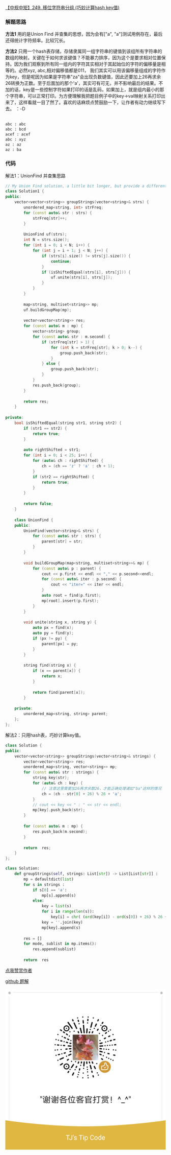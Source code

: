 [【中规中矩】249. 移位字符串分组 (巧妙计算hash key值)](https://leetcode-cn.com/problems/group-shifted-strings/solution/zhong-gui-zhong-ju-qiao-miao-ji-suan-has-ys3z/)

### 解题思路

**方法1** 用的是Union Find 并查集的思想，因为会有["a", "a"]测试用例存在，最后还得统计字符频率。比较冗长。


**方法2** 只用一个hash表存储，存储隶属同一组字符串的键值到该组所有字符串的数组的映射。关键在于如何求该键值？不能暴力排序，因为这个是要求相对位置保持。因为我们观察到所有同一组内的字符其实相对于其起始位的字符的偏移量是相等的。必然xyz, abc,相对偏移值都是011， 我们其实可以用该偏移量组成的字符作为key，但是呢因为如果是字符串"za"会出现负数键值，因此还要加上26再求余26转换为正数。至于后面加的那个'a'，其实可有可无，并不影响最后的结果。不加的话，key是一些控制字符如果打印的话是乱码，如果加上，就是组内最小的那个字符串，可以正常打印。为方便理解我把题目例子中的key->val映射关系打印出来了，这样看就一目了然了。喜欢的话麻烦点赞鼓励一下，让作者有动力继续写下去。 ：-D 

```

abc : abc
abc : bcd
acef : acef
abc : xyz
az : az
az : ba

```



### 代码

解法1：UnionFind 并查集思路
```cpp
// My Union Find solution, a little bit longer, but provide a different perspective for this problem
class Solution1 {
public:
    vector<vector<string>> groupStrings(vector<string>& strs) {
        unordered_map<string, int> strFreq;
        for (const auto& str : strs) {
            strFreq[str]++;
        }

        UnionFind uf(strs);
        int N = strs.size();
        for (int i = 0; i < N; i++) {
            for (int j = i + 1; j < N; j++) {
                if (strs[i].size() != strs[j].size()) {
                    continue;
                }
                if (isShiftedEqual(strs[i], strs[j])) {
                    uf.unite(strs[i], strs[j]);
                }
            }
        }

        map<string, multiset<string>> mp;
        uf.buildGroupMap(mp);

        vector<vector<string>> res;
        for (const auto& m : mp) {
            vector<string> group;
            for (const auto& str : m.second) {
                if (strFreq[str] > 1) {
                    for (int k = strFreq[str]; k > 0; k--) {
                        group.push_back(str);
                    }
                } else {
                    group.push_back(str);
                }
            }
            res.push_back(group);
        }

        return res;
    }

private:
    bool isShiftedEqual(string str1, string str2) {
        if (str1 == str2) {
            return true;
        }

        auto rightShifted = str1;
        for (int i = 0; i < 25; i++) {
            for (auto& ch : rightShifted) {
                ch = (ch == 'z' ? 'a' : ch + 1);
            }
            if (str2 == rightShifted) {
                return true;
            }
        }

        return false;
    }

    class UnionFind {
    public:
        UnionFind(vector<string>& strs) {    
            for (const auto& str : strs) {
                parent[str] = str;
            }
        }
        
        void buildGroupMap(map<string, multiset<string>>& mp) {
            for (const auto& p : parent) {
                cout << p.first << endl << "," << p.second<<endl;
                for (const auto& iter : p.second) {
                    cout << "iter=" << iter << endl;
                }
                auto root = find(p.first);
                mp[root].insert(p.first);
            }
        }

        void unite(string x, string y) {
            auto px = find(x);
            auto py = find(y);
            if (px != py) {
                parent[px] = py;
            }
        } 

        string find(string x) {
            if (x == parent[x]) {
                return x;
            }

            return find(parent[x]);
        }  

    private:
        unordered_map<string, string> parent;
    };
};
```

解法2：只用hash表，巧妙计算key值。
```cpp []
class Solution {
public:
    vector<vector<string>> groupStrings(vector<string>& strings) {
        vector<vector<string>> res;
        unordered_map<string, vector<string>> mp;
        for (const auto& str : strings) {
            string key(str);
            for (auto& ch : key) {
                // 注意这里需要加26再求余数26，才能正确处理诸如"ba"这样的情况
                ch = (ch - str[0] + 26) % 26 + 'a';
            }
            // cout << key << " : " << str << endl;
            mp[key].push_back(str);
        }

        for (const auto& m : mp) {
            res.push_back(m.second);
        }

        return  res;
    }
};
```
```python []
class Solution:
    def groupStrings(self, strings: List[str]) -> List[List[str]] :
        mp = defaultdict(list)
        for s in strings :
            if s[0] == 'a':
                mp[s].append(s)
            else:
                key = list(s)
                for i in range(len(s)):
                    key[i] = chr( (ord(key[i]) - ord(s[0]) + 26) % 26 + ord('a') )
                key = ''.join(key)
                mp[key].append(s)

        res = []
        for mode, sublist in mp.items():
            res.append(sublist)         

        return  res
```

[点我赞赏作者](https://github.com/jyj407/leetcode/blob/master/wechat%20reward%20QRCode.png)

[github 题解](https://github.com/jyj407/leetcode/blob/master/249.md)

![Image](https://github.com/jyj407/leetcode/blob/master/wechat%20reward%20QRCode.png)
